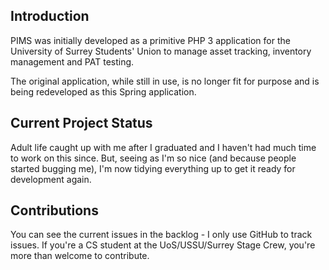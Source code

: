 ## Introduction
PIMS was initially developed as a primitive PHP 3 application for the University of Surrey Students' Union to manage asset tracking, inventory management and PAT testing.

The original application, while still in use, is no longer fit for purpose and is being redeveloped as this Spring application.

## Current Project Status
Adult life caught up with me after I graduated and I haven't had much time to work on this since. But, seeing as I'm so nice (and because people started bugging me), I'm now tidying everything up to get it ready for development again.

## Contributions
You can see the current issues in the backlog - I only use GitHub to track issues. If you're a CS student at the UoS/USSU/Surrey Stage Crew, you're more than welcome to contribute.
